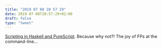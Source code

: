 ```yaml
---
title: "2019 07 08 20 57 29"
date: 2019-07-08T20:57:29+02:00
draft: false
type: "tweet"
---
```

[Scripting in Haskell and PureScript](https://odone.io/posts/2019-07-08-scripting-in-haskell-and-purescript.html). Because why not?! The joy of FPs at the command-line... 
